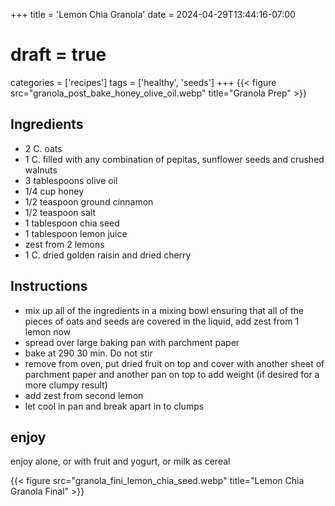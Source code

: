 +++
title = 'Lemon Chia Granola'
date = 2024-04-29T13:44:16-07:00
# draft = true
categories = ['recipes']
tags = ['healthy', 'seeds']
+++
{{< figure src="granola_post_bake_honey_olive_oil.webp" title="Granola Prep" >}}


## Ingredients

- 2 C. oats
- 1 C. filled with any combination of pepitas, sunflower seeds and crushed walnuts
- 3 tablespoons olive oil
- 1/4 cup honey
- 1/2 teaspoon ground cinnamon
- 1/2 teaspoon salt
- 1 tablespoon chia seed
- 1 tablespoon lemon juice
- zest from 2 lemons
- 1 C. dried golden raisin and dried cherry

## Instructions

- mix up all of the ingredients in a mixing bowl ensuring that all of the pieces of oats and seeds are covered in the liquid, add zest from 1 lemon now
- spread over large baking pan with parchment paper
- bake at 290 30 min. Do not stir
- remove from oven, put dried fruit on top and cover with another sheet of parchment paper and another pan on top to add weight (if desired for a more clumpy result)
- add zest from second lemon
- let cool in pan and break apart in to clumps

## enjoy

enjoy alone, or with fruit and yogurt, or milk as cereal

{{< figure src="granola_fini_lemon_chia_seed.webp" title="Lemon Chia Granola Final" >}}
